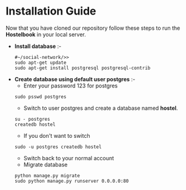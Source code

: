 # Installation Guide
Now that you have cloned our repository follow these steps to run the **Hostelbook** in your local server.
* **Install database** :- 
    ```
    #~/social-network/>>
    sudo apt-get update
    sudo apt-get install postgresql postgresql-contrib
    ```
* **Create database using default user postgres** :- 
    * Enter your password 123 for postgres
    ```
    sudo psswd postgres
    ```
    * Switch to user postgres and create a database named **hostel**.
    ```
    su - postgres
    createdb hostel
    ```
    * If you don't want to switch
    ```
    sudo -u postgres createdb hostel
    ```
    * Switch back to your normal account
    * Migrate database
    ```
    python manage.py migrate
    sudo python manage.py runserver 0.0.0.0:80
    ```

